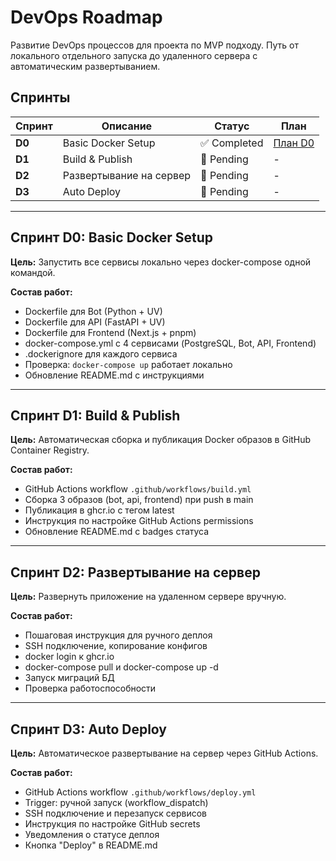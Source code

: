 # DevOps Roadmap

Развитие DevOps процессов для проекта по MVP подходу. Путь от локального отдельного запуска до удаленного сервера с автоматическим развертыванием.

## Спринты

| Спринт | Описание | Статус | План |
|--------|---------|--------|------|
| **D0** | Basic Docker Setup | ✅ Completed | [План D0](plans/D0-basic-docker-setup.md) |
| **D1** | Build & Publish | 🔴 Pending | - |
| **D2** | Развертывание на сервер | 🔴 Pending | - |
| **D3** | Auto Deploy | 🔴 Pending | - |

---

## Спринт D0: Basic Docker Setup

**Цель:** Запустить все сервисы локально через docker-compose одной командой.

**Состав работ:**
- Dockerfile для Bot (Python + UV)
- Dockerfile для API (FastAPI + UV)
- Dockerfile для Frontend (Next.js + pnpm)
- docker-compose.yml с 4 сервисами (PostgreSQL, Bot, API, Frontend)
- .dockerignore для каждого сервиса
- Проверка: `docker-compose up` работает локально
- Обновление README.md с инструкциями

---

## Спринт D1: Build & Publish

**Цель:** Автоматическая сборка и публикация Docker образов в GitHub Container Registry.

**Состав работ:**
- GitHub Actions workflow `.github/workflows/build.yml`
- Сборка 3 образов (bot, api, frontend) при push в main
- Публикация в ghcr.io с тегом latest
- Инструкция по настройке GitHub Actions permissions
- Обновление README.md с badges статуса

---

## Спринт D2: Развертывание на сервер

**Цель:** Развернуть приложение на удаленном сервере вручную.

**Состав работ:**
- Пошаговая инструкция для ручного деплоя
- SSH подключение, копирование конфигов
- docker login к ghcr.io
- docker-compose pull и docker-compose up -d
- Запуск миграций БД
- Проверка работоспособности

---

## Спринт D3: Auto Deploy

**Цель:** Автоматическое развертывание на сервер через GitHub Actions.

**Состав работ:**
- GitHub Actions workflow `.github/workflows/deploy.yml`
- Trigger: ручной запуск (workflow_dispatch)
- SSH подключение и перезапуск сервисов
- Инструкция по настройке GitHub secrets
- Уведомления о статусе деплоя
- Кнопка "Deploy" в README.md
